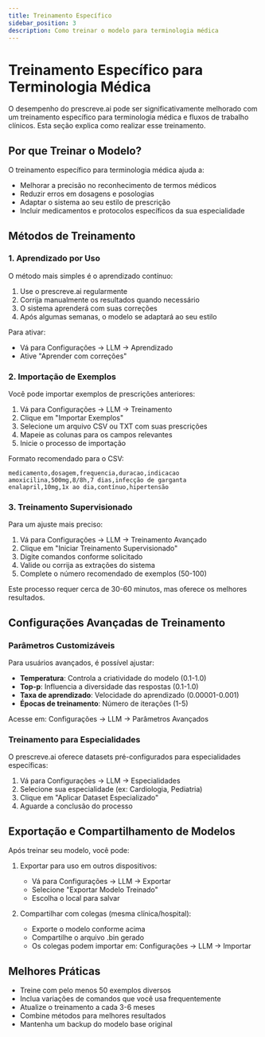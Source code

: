 ```yaml
---
title: Treinamento Específico
sidebar_position: 3
description: Como treinar o modelo para terminologia médica
---
```


# Treinamento Específico para Terminologia Médica

O desempenho do prescreve.ai pode ser significativamente melhorado com um treinamento específico para terminologia médica e fluxos de trabalho clínicos. Esta seção explica como realizar esse treinamento.

## Por que Treinar o Modelo?

O treinamento específico para terminologia médica ajuda a:

- Melhorar a precisão no reconhecimento de termos médicos
- Reduzir erros em dosagens e posologias
- Adaptar o sistema ao seu estilo de prescrição
- Incluir medicamentos e protocolos específicos da sua especialidade

## Métodos de Treinamento

### 1. Aprendizado por Uso

O método mais simples é o aprendizado contínuo:

1. Use o prescreve.ai regularmente
2. Corrija manualmente os resultados quando necessário
3. O sistema aprenderá com suas correções
4. Após algumas semanas, o modelo se adaptará ao seu estilo

Para ativar:
- Vá para Configurações → LLM → Aprendizado
- Ative "Aprender com correções"

### 2. Importação de Exemplos

Você pode importar exemplos de prescrições anteriores:

1. Vá para Configurações → LLM → Treinamento
2. Clique em "Importar Exemplos"
3. Selecione um arquivo CSV ou TXT com suas prescrições
4. Mapeie as colunas para os campos relevantes
5. Inicie o processo de importação

Formato recomendado para o CSV:
```
medicamento,dosagem,frequencia,duracao,indicacao
amoxicilina,500mg,8/8h,7 dias,infecção de garganta
enalapril,10mg,1x ao dia,contínuo,hipertensão
```

### 3. Treinamento Supervisionado

Para um ajuste mais preciso:

1. Vá para Configurações → LLM → Treinamento Avançado
2. Clique em "Iniciar Treinamento Supervisionado"
3. Digite comandos conforme solicitado
4. Valide ou corrija as extrações do sistema
5. Complete o número recomendado de exemplos (50-100)

Este processo requer cerca de 30-60 minutos, mas oferece os melhores resultados.

## Configurações Avançadas de Treinamento

### Parâmetros Customizáveis

Para usuários avançados, é possível ajustar:

- **Temperatura**: Controla a criatividade do modelo (0.1-1.0)
- **Top-p**: Influencia a diversidade das respostas (0.1-1.0)
- **Taxa de aprendizado**: Velocidade do aprendizado (0.00001-0.001)
- **Épocas de treinamento**: Número de iterações (1-5)

Acesse em: Configurações → LLM → Parâmetros Avançados

### Treinamento para Especialidades

O prescreve.ai oferece datasets pré-configurados para especialidades específicas:

1. Vá para Configurações → LLM → Especialidades
2. Selecione sua especialidade (ex: Cardiologia, Pediatria)
3. Clique em "Aplicar Dataset Especializado"
4. Aguarde a conclusão do processo

## Exportação e Compartilhamento de Modelos

Após treinar seu modelo, você pode:

1. Exportar para uso em outros dispositivos:
   - Vá para Configurações → LLM → Exportar
   - Selecione "Exportar Modelo Treinado"
   - Escolha o local para salvar

2. Compartilhar com colegas (mesma clínica/hospital):
   - Exporte o modelo conforme acima
   - Compartilhe o arquivo .bin gerado
   - Os colegas podem importar em: Configurações → LLM → Importar

## Melhores Práticas

- Treine com pelo menos 50 exemplos diversos
- Inclua variações de comandos que você usa frequentemente
- Atualize o treinamento a cada 3-6 meses
- Combine métodos para melhores resultados
- Mantenha um backup do modelo base original
